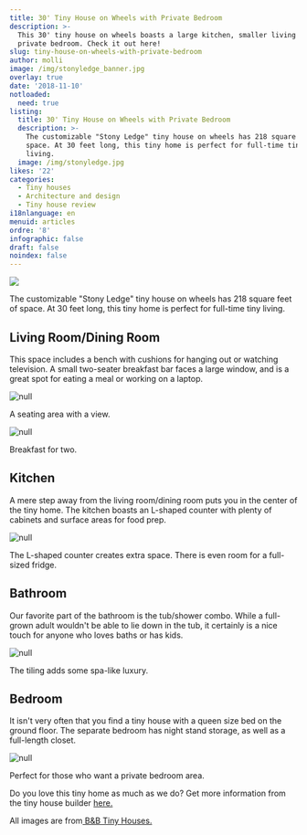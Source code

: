 ```yaml
---
title: 30' Tiny House on Wheels with Private Bedroom
description: >-
  This 30' tiny house on wheels boasts a large kitchen, smaller living room, and
  private bedroom. Check it out here! 
slug: tiny-house-on-wheels-with-private-bedroom
author: molli
image: /img/stonyledge_banner.jpg
overlay: true
date: '2018-11-10'
notloaded:
  need: true
listing:
  title: 30' Tiny House on Wheels with Private Bedroom
  description: >-
    The customizable "Stony Ledge" tiny house on wheels has 218 square feet of
    space. At 30 feet long, this tiny home is perfect for full-time tiny
    living. 
  image: /img/stonyledge.jpg
likes: '22'
categories:
  - Tiny houses
  - Architecture and design
  - Tiny house review
i18nlanguage: en
menuid: articles
ordre: '8'
infographic: false
draft: false
noindex: false
---
```

![](/img/square-stony-ledge-exterior1-2.jpg)

The customizable "Stony Ledge" tiny house on wheels has 218 square feet of space. At 30 feet long, this tiny home is perfect for full-time tiny living. 

## Living Room/Dining Room

This space includes a bench with cushions for hanging out or watching television. A small two-seater breakfast bar faces a large window, and is a great spot for eating a meal or working on a laptop. 

![null](/img/stonyledge_1.jpg)

<span class="figcaption">A seating area with a view.</span>

![null](/img/stonyledge_2.jpg)

<span class="figcaption">Breakfast for two.</span>

## Kitchen

A mere step away from the living room/dining room puts you in the center of the tiny home. The kitchen boasts an L-shaped counter with plenty of cabinets and surface areas for food prep. 

![null](/img/stonyledge4.jpg)

<span class="figcaption">The L-shaped counter creates extra space. There is even room for a full-sized fridge.</span>

## Bathroom

Our favorite part of the bathroom is the tub/shower combo. While a full-grown adult wouldn't be able to lie down in the tub, it certainly is a nice touch for anyone who loves baths or has kids. 

![null](/img/stonyledge_5.jpg)

<span class="figcaption">The tiling adds some spa-like luxury.</span>

## Bedroom

It isn't very often that you find a tiny house with a queen size bed on the ground floor. The separate bedroom has night stand storage, as well as a full-length closet. 

![null](/img/stonyledge_6.jpg)

<span class="figcaption">Perfect for those who want a private bedroom area.</span>

Do you love this tiny home as much as we do? Get more information from the tiny house builder [here.](https://bbtinyhouses.com)

All images are from[ B&B Tiny Houses.](https://bbtinyhouses.com)

